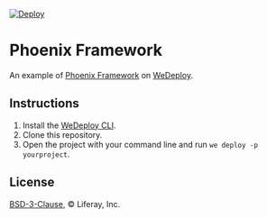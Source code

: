 [![Deploy](https://cdn.wedeploy.com/images/deploy.svg)](https://console.wedeploy.com/deploy?repo=https://github.com/wedeploy-examples/phoenix-example)

# Phoenix Framework

An example of [Phoenix Framework](http://phoenixframework.org/) on [WeDeploy](https://wedeploy.com/).

## Instructions

1. Install the [WeDeploy CLI](https://wedeploy.com/docs/intro/using-the-command-line/).
2. Clone this repository.
3. Open the project with your command line and run `we deploy -p yourproject`.

## License

[BSD-3-Clause](./LICENSE.md), © Liferay, Inc.
